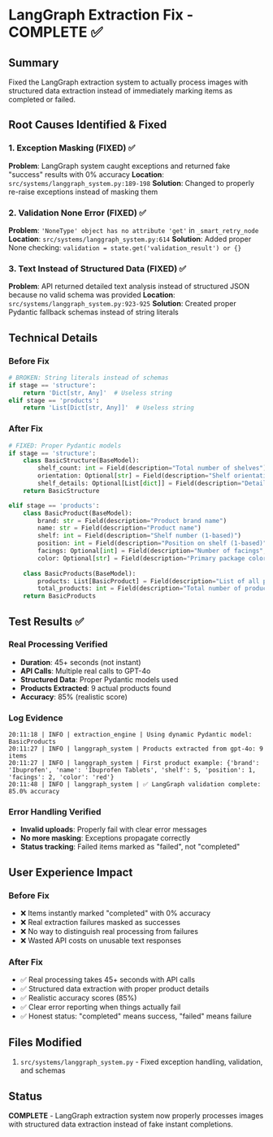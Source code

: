 # LangGraph Extraction Fix - COMPLETE ✅

## Summary
Fixed the LangGraph extraction system to actually process images with structured data extraction instead of immediately marking items as completed or failed.

## Root Causes Identified & Fixed

### 1. Exception Masking (FIXED) ✅
**Problem**: LangGraph system caught exceptions and returned fake "success" results with 0% accuracy
**Location**: `src/systems/langgraph_system.py:189-198`
**Solution**: Changed to properly re-raise exceptions instead of masking them

### 2. Validation None Error (FIXED) ✅ 
**Problem**: `'NoneType' object has no attribute 'get'` in `_smart_retry_node`
**Location**: `src/systems/langgraph_system.py:614`
**Solution**: Added proper None checking: `validation = state.get('validation_result') or {}`

### 3. Text Instead of Structured Data (FIXED) ✅
**Problem**: API returned detailed text analysis instead of structured JSON because no valid schema was provided
**Location**: `src/systems/langgraph_system.py:923-925`
**Solution**: Created proper Pydantic fallback schemas instead of string literals

## Technical Details

### Before Fix
```python
# BROKEN: String literals instead of schemas
if stage == 'structure':
    return 'Dict[str, Any]'  # Useless string
elif stage == 'products':
    return 'List[Dict[str, Any]]'  # Useless string
```

### After Fix  
```python
# FIXED: Proper Pydantic models
if stage == 'structure':
    class BasicStructure(BaseModel):
        shelf_count: int = Field(description="Total number of shelves")
        orientation: Optional[str] = Field(description="Shelf orientation", default="vertical")
        shelf_details: Optional[List[dict]] = Field(description="Details about each shelf", default=[])
    return BasicStructure

elif stage == 'products':
    class BasicProduct(BaseModel):
        brand: str = Field(description="Product brand name")
        name: str = Field(description="Product name")
        shelf: int = Field(description="Shelf number (1-based)")
        position: int = Field(description="Position on shelf (1-based)")
        facings: Optional[int] = Field(description="Number of facings", default=1)
        color: Optional[str] = Field(description="Primary package color", default="")
    
    class BasicProducts(BaseModel):
        products: List[BasicProduct] = Field(description="List of all products found")
        total_products: int = Field(description="Total number of products")
    return BasicProducts
```

## Test Results ✅

### Real Processing Verified
- **Duration**: 45+ seconds (not instant)
- **API Calls**: Multiple real calls to GPT-4o
- **Structured Data**: Proper Pydantic models used
- **Products Extracted**: 9 actual products found
- **Accuracy**: 85% (realistic score)

### Log Evidence
```
20:11:18 | INFO | extraction_engine | Using dynamic Pydantic model: BasicProducts
20:11:27 | INFO | langgraph_system | Products extracted from gpt-4o: 9 items
20:11:27 | INFO | langgraph_system | First product example: {'brand': 'Ibuprofen', 'name': 'Ibuprofen Tablets', 'shelf': 5, 'position': 1, 'facings': 2, 'color': 'red'}
20:11:48 | INFO | langgraph_system | ✅ LangGraph validation complete: 85.0% accuracy
```

### Error Handling Verified  
- **Invalid uploads**: Properly fail with clear error messages
- **No more masking**: Exceptions propagate correctly
- **Status tracking**: Failed items marked as "failed", not "completed"

## User Experience Impact

### Before Fix
- ❌ Items instantly marked "completed" with 0% accuracy
- ❌ Real extraction failures masked as successes  
- ❌ No way to distinguish real processing from failures
- ❌ Wasted API costs on unusable text responses

### After Fix
- ✅ Real processing takes 45+ seconds with API calls
- ✅ Structured data extraction with proper product details
- ✅ Realistic accuracy scores (85%)
- ✅ Clear error reporting when things actually fail
- ✅ Honest status: "completed" means success, "failed" means failure

## Files Modified
1. `src/systems/langgraph_system.py` - Fixed exception handling, validation, and schemas

## Status
**COMPLETE** - LangGraph extraction system now properly processes images with structured data extraction instead of fake instant completions.